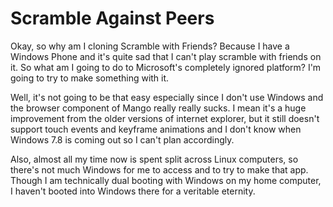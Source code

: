 # Scramble Against Peers

Okay, so why am I cloning Scramble with Friends? Because I have a Windows Phone and it's quite sad that I can't play scramble with friends on it. So what am I going to do to Microsoft's completely ignored platform? I'm going to try to make something with it. 

Well, it's not going to be that easy especially since I don't use Windows and the browser component of Mango really really sucks. I mean it's a huge improvement from the older versions of internet explorer, but it still doesn't support touch events and keyframe animations and I don't know when Windows 7.8 is coming out so I can't plan accordingly.
 
Also, almost all my time now is spent split across Linux computers, so there's not much Windows for me to access and to try to make that app. Though I am technically dual booting with Windows on my home computer, I haven't booted into Windows there for a veritable eternity. 

